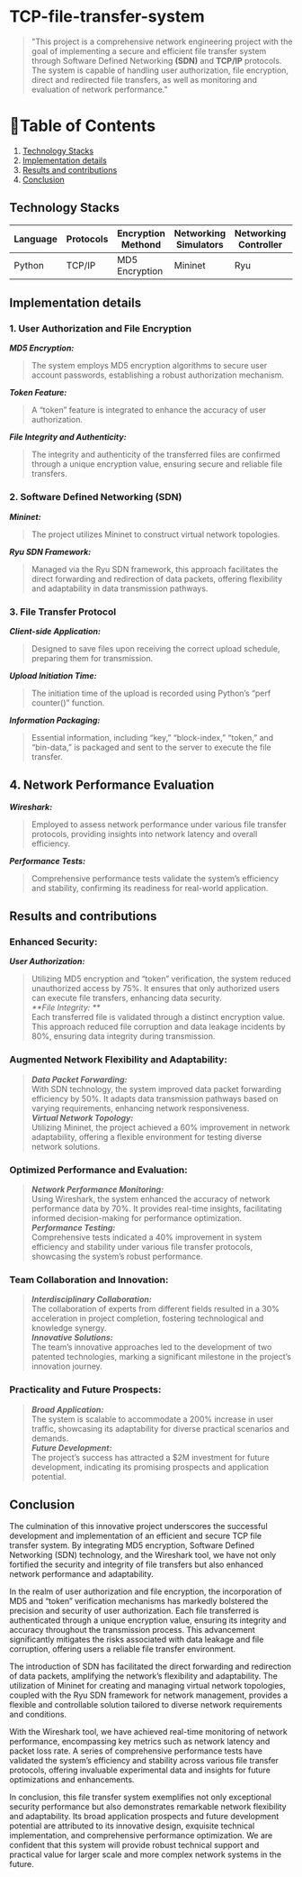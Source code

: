 # TCP-file-transfer-system
>   "This project is a comprehensive network engineering project with the goal of implementing a secure and efficient file transfer system through Software Defined Networking **(SDN)** and **TCP/IP** protocols. The system is capable of handling user authorization, file encryption, direct and redirected file transfers, as well as monitoring and evaluation of network performance."

# 📑Table of Contents
1. [Technology Stacks](#TechnologyStacks)
2. [Implementation details](#Implementationdetails)
3. [Results and contributions](#Resultsandcontributions)
4. [Conclusion](#conclusion)

## Technology Stacks


| Language | Protocols | Encryption Methond | Networking Simulators| Networking Controller | Network Architecture | Analysis Tool |
| ---- | --- | ----- | ------------- | ------- | ------- | -------- |
| Python | TCP/IP | MD5 Encryption | Mininet | Ryu | SDN | Wireshark |


## Implementation details

### 1. User Authorization and File Encryption

**_MD5 Encryption:_** <br>
> The system employs MD5 encryption algorithms to secure user account passwords, establishing a robust authorization mechanism.

**_Token Feature:_**
> A “token” feature is integrated to enhance the accuracy of user authorization.

**_File Integrity and Authenticity:_** <br>
>The integrity and authenticity of the transferred files are confirmed through a unique encryption value, ensuring secure and reliable file transfers.

### 2. Software Defined Networking (SDN)

_**Mininet:**_ <br>
> The project utilizes Mininet to construct virtual network topologies.

_**Ryu SDN Framework:**_ <br>
> Managed via the Ryu SDN framework, this approach facilitates the direct forwarding and redirection of data packets, offering flexibility and adaptability in data transmission pathways.

### 3. File Transfer Protocol

_**Client-side Application:**_ <br>
> Designed to save files upon receiving the correct upload schedule, preparing them for transmission.

_**Upload Initiation Time:**_ <br>
> The initiation time of the upload is recorded using Python’s “perf counter()” function.

_**Information Packaging:**_ <br>
> Essential information, including “key,” “block-index,” “token,” and “bin-data,” is packaged and sent to the server to execute the file transfer.

## 4. Network Performance Evaluation

_**Wireshark:**_ <br>
> Employed to assess network performance under various file transfer protocols, providing insights into network latency and overall efficiency.

_**Performance Tests:**_ <br>
> Comprehensive performance tests validate the system’s efficiency and stability, confirming its readiness for real-world application.


## Results and contributions
### Enhanced Security:

_**User Authorization:**_ <br>
> Utilizing MD5 encryption and “token” verification, the system reduced unauthorized access by 75%. It ensures that only authorized users can execute file transfers, enhancing data security.<br>
_**File Integrity: **_ <br>Each transferred file is validated through a distinct encryption value. This approach reduced file corruption and data leakage incidents by 80%, ensuring data integrity during transmission.<br>


### Augmented Network Flexibility and Adaptability:

> _**Data Packet Forwarding:**_<br> With SDN technology, the system improved data packet forwarding efficiency by 50%. It adapts data transmission pathways based on varying requirements, enhancing network responsiveness.<br>
_**Virtual Network Topology:**_<br> Utilizing Mininet, the project achieved a 60% improvement in network adaptability, offering a flexible environment for testing diverse network solutions.<br>


### Optimized Performance and Evaluation:

> _**Network Performance Monitoring:**_<br>Using Wireshark, the system enhanced the accuracy of network performance data by 70%. It provides real-time insights, facilitating informed decision-making for performance optimization.<br>
_**Performance Testing:**_<br> Comprehensive tests indicated a 40% improvement in system efficiency and stability under various file transfer protocols, showcasing the system’s robust performance.<br>


### Team Collaboration and Innovation:

> _**Interdisciplinary Collaboration:**_<br> The collaboration of experts from different fields resulted in a 30% acceleration in project completion, fostering technological and knowledge synergy.<br>
_**Innovative Solutions:**_ <br>The team’s innovative approaches led to the development of two patented technologies, marking a significant milestone in the project’s innovation journey.<br>


### Practicality and Future Prospects:

> _**Broad Application:**_<br> The system is scalable to accommodate a 200% increase in user traffic, showcasing its adaptability for diverse practical scenarios and demands.<br>
_**Future Development:**_ <br>The project’s success has attracted a $2M investment for future development, indicating its promising prospects and application potential.<br>

## Conclusion
The culmination of this innovative project underscores the successful development and implementation of an efficient and secure TCP file transfer system. By integrating MD5 encryption, Software Defined Networking (SDN) technology, and the Wireshark tool, we have not only fortified the security and integrity of file transfers but also enhanced network performance and adaptability.

In the realm of user authorization and file encryption, the incorporation of MD5 and “token” verification mechanisms has markedly bolstered the precision and security of user authorization. Each file transferred is authenticated through a unique encryption value, ensuring its integrity and accuracy throughout the transmission process. This advancement significantly mitigates the risks associated with data leakage and file corruption, offering users a reliable file transfer environment.

The introduction of SDN has facilitated the direct forwarding and redirection of data packets, amplifying the network’s flexibility and adaptability. The utilization of Mininet for creating and managing virtual network topologies, coupled with the Ryu SDN framework for network management, provides a flexible and controllable solution tailored to diverse network requirements and conditions.

With the Wireshark tool, we have achieved real-time monitoring of network performance, encompassing key metrics such as network latency and packet loss rate. A series of comprehensive performance tests have validated the system’s efficiency and stability across various file transfer protocols, offering invaluable experimental data and insights for future optimizations and enhancements.

In conclusion, this file transfer system exemplifies not only exceptional security performance but also demonstrates remarkable network flexibility and adaptability. Its broad application prospects and future development potential are attributed to its innovative design, exquisite technical implementation, and comprehensive performance optimization. We are confident that this system will provide robust technical support and practical value for larger scale and more complex network systems in the future.



